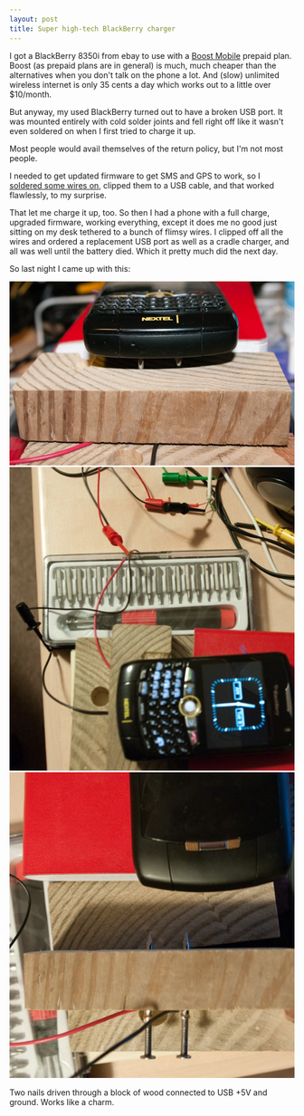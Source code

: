 ```yaml
---
layout: post
title: Super high-tech BlackBerry charger
---
```

I got a BlackBerry 8350i from ebay to use with a <a
href="http://boostmobile.com">Boost Mobile</a> prepaid plan.  Boost (as
prepaid plans are in general) is much, much cheaper than the
alternatives when you don't talk on the phone a lot.  And (slow)
unlimited wireless internet is only 35 cents a day which works out to
a little over $10/month.

But anyway, my used BlackBerry turned out to have a broken USB port.
It was mounted entirely with cold solder joints and fell right off
like it wasn't even soldered on when I first tried to charge it up.

Most people would avail themselves of the return policy, but I'm not
most people.

I needed to get updated firmware to get SMS and GPS to work, so I <a
href="http://www.flickr.com/photos/asloane/4164714965/">soldered some
wires on</a>, clipped them to a USB cable, and that worked flawlessly,
to my surprise.

That let me charge it up, too.  So then I had a phone with a full
charge, upgraded firmware, working everything, except it does me no
good just sitting on my desk tethered to a bunch of flimsy wires.  I
clipped off all the wires and ordered a replacement USB port as well
as a cradle charger, and all was well until the battery died.  Which
it pretty much did the next day.

So last night I came up with this:

<img src="/img/hackberry1.jpg">

<img src="/img/hackberry2.jpg">

<img src="/img/hackberry3.jpg">

Two nails driven through a block of wood connected to USB +5V and
ground.  Works like a charm.
